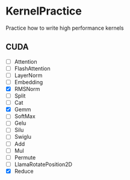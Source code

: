# KernelPractice
Practice how to write high performance kernels

## CUDA

- [ ] Attention
- [ ] FlashAttention
- [ ] LayerNorm
- [ ] Embedding
- [x] RMSNorm
- [ ] Split
- [ ] Cat
- [x] Gemm
- [ ] SoftMax
- [ ] Gelu
- [ ] Silu
- [ ] Swiglu
- [ ] Add
- [ ] Mul
- [ ] Permute
- [ ] LlamaRotatePosition2D
- [x] Reduce

